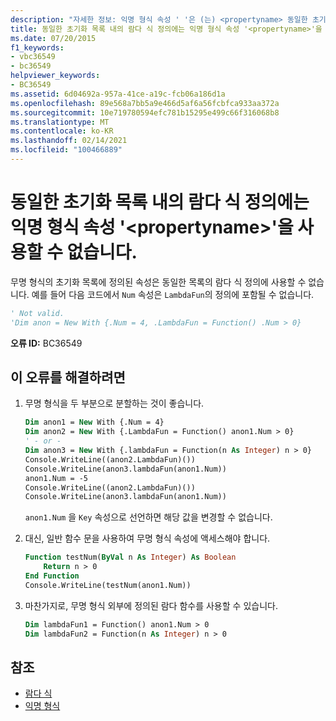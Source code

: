 ```yaml
---
description: "자세한 정보: 익명 형식 속성 ' '은 (는) <propertyname> 동일한 초기화 목록 내의 람다 식 정의에 사용할 수 없습니다."
title: 동일한 초기화 목록 내의 람다 식 정의에는 익명 형식 속성 '<propertyname>'을 사용할 수 없습니다.
ms.date: 07/20/2015
f1_keywords:
- vbc36549
- bc36549
helpviewer_keywords:
- BC36549
ms.assetid: 6d04692a-957a-41ce-a19c-fcb06a186d1a
ms.openlocfilehash: 89e568a7bb5a9e466d5af6a56fcbfca933aa372a
ms.sourcegitcommit: 10e719780594efc781b15295e499c66f316068b8
ms.translationtype: MT
ms.contentlocale: ko-KR
ms.lasthandoff: 02/14/2021
ms.locfileid: "100466889"
---
```

# <a name="anonymous-type-property-propertyname-cannot-be-used-in-the-definition-of-a-lambda-expression-within-the-same-initialization-list"></a>동일한 초기화 목록 내의 람다 식 정의에는 익명 형식 속성 '\<propertyname>'을 사용할 수 없습니다.

무명 형식의 초기화 목록에 정의된 속성은 동일한 목록의 람다 식 정의에 사용할 수 없습니다. 예를 들어 다음 코드에서 `Num` 속성은 `LambdaFun`의 정의에 포함될 수 없습니다.

```vb
' Not valid.
'Dim anon = New With {.Num = 4, .LambdaFun = Function() .Num > 0}
```

**오류 ID:** BC36549

## <a name="to-correct-this-error"></a>이 오류를 해결하려면

1. 무명 형식을 두 부분으로 분할하는 것이 좋습니다.

    ```vb
    Dim anon1 = New With {.Num = 4}
    Dim anon2 = New With {.LambdaFun = Function() anon1.Num > 0}
    ' - or -
    Dim anon3 = New With {.lambdaFun = Function(n As Integer) n > 0}
    Console.WriteLine((anon2.LambdaFun)())
    Console.WriteLine(anon3.lambdaFun(anon1.Num))
    anon1.Num = -5
    Console.WriteLine((anon2.LambdaFun)())
    Console.WriteLine(anon3.lambdaFun(anon1.Num))
    ```

    `anon1.Num` 을 `Key` 속성으로 선언하면 해당 값을 변경할 수 없습니다.

2. 대신, 일반 함수 문을 사용하여 무명 형식 속성에 액세스해야 합니다.

    ```vb
    Function testNum(ByVal n As Integer) As Boolean
        Return n > 0
    End Function
    Console.WriteLine(testNum(anon1.Num))
    ```

3. 마찬가지로, 무명 형식 외부에 정의된 람다 함수를 사용할 수 있습니다.

    ```vb
    Dim lambdaFun1 = Function() anon1.Num > 0
    Dim lambdaFun2 = Function(n As Integer) n > 0
    ```

## <a name="see-also"></a>참조

- [람다 식](../programming-guide/language-features/procedures/lambda-expressions.md)
- [익명 형식](../programming-guide/language-features/objects-and-classes/anonymous-types.md)
